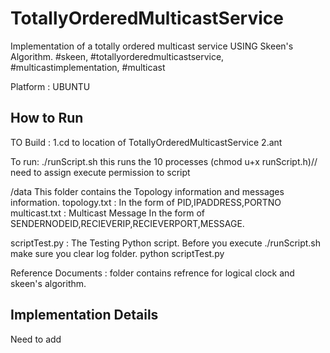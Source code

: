 TotallyOrderedMulticastService
==============================

Implementation of a totally ordered multicast service USING Skeen's Algorithm.
#skeen, #totallyorderedmulticastservice, #multicastimplementation, #multicast

Platform : UBUNTU

How to Run
------------------------------------------------
TO Build :
1.cd to location of TotallyOrderedMulticastService
2.ant

To run:
./runScript.sh
this runs the 10 processes
(chmod u+x runScript.h)// need to assign execute permission to script

/data
This folder contains the Topology information and messages information.
topology.txt : In the form of PID,IPADDRESS,PORTNO
multicast.txt : Multicast Message In the form of SENDERNODEID,RECIEVERIP,RECIEVERPORT,MESSAGE.


scriptTest.py : The Testing Python script.
Before you execute ./runScript.sh make sure you clear log folder.
python scriptTest.py

Reference Documents : folder contains refrence for logical clock and skeen's algorithm.

Implementation Details
----------------------
Need to add

